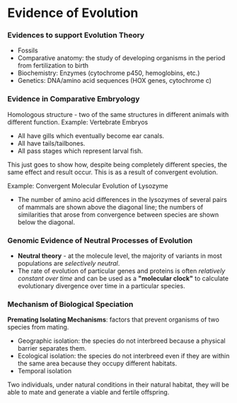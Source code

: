 # Evidence of Evolution

### Evidences to support Evolution Theory
- Fossils
- Comparative anatomy: the study of developing organisms in the period from fertilization to birth
- Biochemistry: Enzymes (cytochrome p450, hemoglobins, etc.) 
- Genetics: DNA/amino acid sequences (HOX genes, cytochrome c) 

### Evidence in Comparative Embryology
Homologous structure - two of the same structures in different animals with different function. 
Example: Vertebrate Embryos 
- All have gills which eventually become ear canals. 
- All have tails/tailbones. 
- All pass stages which represent larval fish. 

This just goes to show how, despite being completely different species, the same effect and result occur. This is as a result of convergent evolution. 

Example: Convergent Molecular Evolution of Lysozyme
- The number of amino acid differences in the lysozymes of several pairs of mammals are shown above the diagonal line; the numbers of similarities that arose from convergence between species are shown below the diagonal. 

### Genomic Evidence of Neutral Processes of Evolution
- **Neutral theory** - at the molecule level, the majority of variants in most populations are *selectively neutral*. 
- The rate of evolution of particular genes and proteins is often *relatively constant over time* and can be used as a **"molecular clock"** to calculate evolutionary divergence over time in a particular species. 

### Mechanism of Biological Speciation 
**Premating Isolating Mechanisms**:  factors that prevent organisms of two species from mating. 
- Geographic isolation: the species do not interbreed because a physical barrier separates them. 
- Ecological isolation: the species do not interbreed even if they are within the same area because they occupy different habitats. 
- Temporal isolation  

Two individuals, under natural conditions in their natural habitat, they will be able to mate and generate a viable and fertile offspring. 
